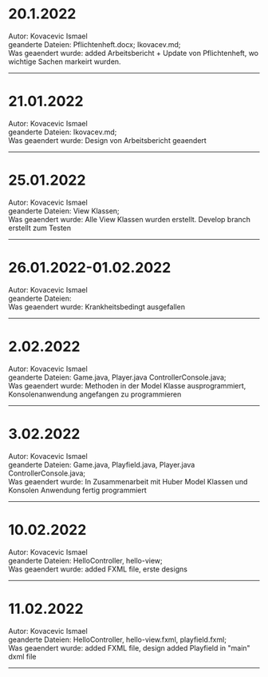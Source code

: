 # 20.1.2022
Autor: Kovacevic Ismael <br />
geanderte Dateien: Pflichtenheft.docx; Ikovacev.md;<br />
Was geaendert wurde: added Arbeitsbericht + Update von Pflichtenheft, wo wichtige Sachen markeirt wurden.<br />

---

# 21.01.2022
Autor: Kovacevic Ismael<br />
geanderte Dateien: Ikovacev.md;<br />
Was geaendert wurde: Design von Arbeitsbericht geaendert<br />

---

# 25.01.2022
Autor: Kovacevic Ismael<br />
geanderte Dateien: View Klassen;<br />
Was geaendert wurde: Alle View Klassen wurden erstellt. Develop branch erstellt zum Testen<br />

---

# 26.01.2022-01.02.2022
Autor: Kovacevic Ismael<br />
geanderte Dateien: <br />
Was geaendert wurde: Krankheitsbedingt ausgefallen<br />

---

# 2.02.2022
Autor: Kovacevic Ismael<br />
geanderte Dateien: Game.java, Player.java ControllerConsole.java;<br />
Was geaendert wurde: Methoden in der Model Klasse ausprogrammiert, Konsolenanwendung angefangen zu programmieren<br />

---

# 3.02.2022
Autor: Kovacevic Ismael<br />
geanderte Dateien: Game.java, Playfield.java, Player.java ControllerConsole.java;<br />
Was geaendert wurde: In Zusammenarbeit mit Huber Model Klassen und Konsolen Anwendung fertig programmiert<br />

---

# 10.02.2022
Autor: Kovacevic Ismael<br />
geanderte Dateien: HelloController, hello-view;<br />
Was geaendert wurde: added FXML file, erste designs<br />

---

# 11.02.2022
Autor: Kovacevic Ismael<br />
geanderte Dateien: HelloController, hello-view.fxml, playfield.fxml;<br />
Was geaendert wurde: added FXML file, design added Playfield in "main" dxml file<br />

---
